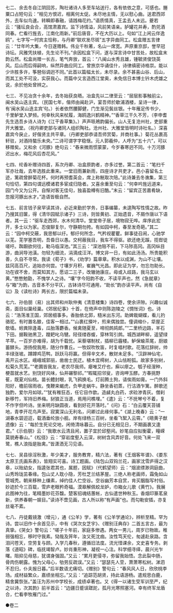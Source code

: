 <!-- { "loadSidebar": true } -->
七二、余去冬自江阴回苏，陶社诸诗人多至车站送行，各有依依之意，可感也。塍粟口占短句云：“相见方恨迟，相离何太促。未尽地主情，无以慰心曲。送君西郊外，去车似鸟速。转瞬即春融，请践梅花约。”语质情真，王孟去人未远。夔若云：“骚坛良会合，高馆肃嘉宾。监下诗情溢，风前笑语亲。胪罐花并寿，酌兕酒同春。伫看行旌去，江南化雨新。”前后唐音，不在大历以上。句如“江上闲云伴逸鸥”，七字写一时宾主恰称，与丹卿“联欢发尽斑”五字异曲同工。松盒赠五言律云：“廿年吟大集，今日遂赡韩。伟业千秋著，名山一席宽。声原重京邸，誉早冠诗坛。风雅凭扶植，先生论不刊。”余因松盒下问，遂与深言诗中甘苦处，故松盒末韵云然。松盒尚赠一长古，笔气奔放，首云：“八闽山水秀且雄，锺毓贤俊饶英风。后山而后得嗣响，纵然异曲应同工。曾旅京华诵佳什，诗律缜密诗格崇。能以少许胜多许，筝琶俗调迥不同。”此首以篇幅太长，未尽录。余不甚喜山谷、后山，而其工处不可没，实获我心。而篇中又言造西江堂奥，未免信日本博士钤木虎雄之说，余於他处曾辨之。

七三、不见冶贪十余年，去冬始获良晤。冶盒先以二律至云：“层层影事触前尘，闽水吴山迭主宾。（民国七年，偕师由闽赴沪，宴吾师於歇浦酒楼，呈诗一律，有‘闽水吴山迭主宾’句。）长者依然腰脚健，门生渐见鬓丝银。十年雁足传书少，千里鲈堂入梦频。何幸秋风来杖履，海鸥逸兴鹤精神。”“香草江干久不芳，（李申耆先生选吾乡诗人诗为《江干香草集》。）声声哌鴂韵偏长。山人无复沧州社，吏部重开大雅堂。（祝丹卿吏部与诸同人组织陶社。沧州社、大雅堂皆明时诗社名。）深喜嘉宾今戾止，好偕贤主共平章。（丹卿吏部恭请吾师赏菊，并商社事。）菊花丛裹高轩驻，对酒持螯乐未央。”二诗可谓字字稳惬。元人郭羲仲，人呼为“五十六”，可以移赠矣。又和余《河豚》绝句云：“舂来微雨惯蒙蒙，今岁春寒迥不同。十万河豚迟出水，梅花风后杏花风。”

七四、纶香补赠诗四首，系次丹卿、冶盒原韵者，亦多过誉。第二首云：“笔扫千军亦壮哉，去年选胜此重来。一堂旧雨兼新雨，四座诗才共吏才。邑小喜留名土迹，篱疏曾醉菊花杯。何时再预耆英会，席上称觥取次陪。”此诗兼去冬谯集，第三句恰切，第四句谓远模诸君多宦成归隐者。又喜余重至句云：“何幸吟旌远道来，园门今又为公开。自惭对客无佳句，独喜盈樽有旧酷。”末云：“留宾正苦嘉肴缺，忽报河豚出水才。”造语皆极自然。

七五、前言钱子泉罕读其诗，必近来勤於学务，日事编纂，未遑陶写性情之故。昨乃搜其旧箧，得《清华园赋示诸子》三诗，则皆黄初、正始遗音，不屑作唐以下语者。其一云：“驱车走西郊，水木何清华。堂堂帝子居，境物寂无哗。庠序此宏开，多士以为家。忍俊聊复尔，守静期勿挎。有如园中柯，春至发奇葩。”其二云：“园中柯交蔽，我思郁以纡。郁纡何所念，气矜视瞿瞿。鲜事徒召闹，心驰学以芜。芜学塞吾明，吾昏日以愚。交柯蔽我目，我车不得驱。欲还绝无蹊，揽辔徒嗟吁。踟蹰欲何往，勒马临深池。”其三云：“深池阻不前，下马陟高冈。高冈纵目游，曲涧导池潢。勿轻为细流，涓滴成汪洋。博文非一日，有如此汤汤。所贵能积善，久自不寻常。我读《荀子》书，《劝学》篇章章。积水以成渊，为山不让壤。兹冈高百尺，追始亦何尝。寸壤岁月积，崔巍气光昌。即此证为学，勿忘勿助长。功在锲不舍，而莫知其方。愿诏二三子，改辙驰康庄。毋或入歧路，我马玄以黄。”憋憋勉勖，不愧学人之诗。“壤”字今阳韵不收，不读平声也，然《急就章》与“箱”为韵，古音本不分平仄，古钵诗尽可通用，“助长”韵亦读平声。尚有《自讼》及《读杜诗》两长古，限於篇幅未录。

七六、孙伯朋（易）出其师和州耿仲夷《清意楼集》诗四卷，使余评隙。兴趣似诚斋，面目似巢经巢。《郊居纪事》十首，在倚声中则陈迦陵之《惆怅词》也。诗云：“浩荡淮王国，郊居细事多。香胎依北郭，糙米出东河。助婢栽蝴蝶，看儿钓骆驼。有时置名酿，佳客一相过。”“山裹红搽叶，煎来偶独尝。僮调缩仆，牮屋正欹墙。蚓粪除逢毒，瓜胎落麝香。候禽随夏至，啼彻鹧鸪郎。”“二里桥边路，羊石下田。据鞍驰黑卫，躞耙叱乌犍。陉径缕吞蝮，穿林驾引鹧。城西湖畔柳，遥望绿芊苹。一百岁亦难得，胡为千载忧。采藜堪制杖，插柳已霾楼。鲈保蝓茶尾，厨娘蓄酵头。游扬傥我用，随分作曹丘。一牧奴吹牧笛，时复唱村歌。花落红辞树，帅丰绿涨坡。蹲蹲鸡范鸭，跃跃马将赢。但得辛文术，散财未足多。“汉辟神仙宅，禹开云水区。峨峨城郭丽，凿凿士民迂。植木宜樗树，入山怯盼狐。故家多别树，松菊久荒芜。”“老圃皆我友，老农尽我师。瘪唯艾疗也，癣以瘳之。瓠子经溲种，梗苗就水艺。别饶好风味，仙井碾黎祁。”“暇辄招邻叟，咨询呷玉醪。方春挑野萑，既夏刈仙桃。苗长鳢封眼，乳飞鸦换毛。灯前腾土狗，请俟雨如膏。一门外斜阳好，檐前宿雨收。曳鞭来蝎虎，负甲走蜗牛。静坐香初蒸，行沽酒乍篱。醉歌还独酌，爱尔月如球。”“犹有稚狂态，任它目作歆。造鹾丸白药，求硷渗青灰。僧刹新移竹，军持旧养梅。豺狼正当道，焉用问樵埋。”《遣》云：“不抚琴兮不着，复不作字但吟诗。坐来明月缺圆夜，看到好花开落时。”《问》石：“白云覆天苔铺地，青李开花鸟声至。寂寞深山无利名，问卿过此缘何事。”《湖上晚春》云：“一湖春水碧迢迢，载酒垂纶放小舰。岸有绿杨三百树，坐看飞絮入云霄。”《晤黄子猷遗像》云：“每於生死论交地，闲倚清咏暮云。自分已无相见日，不期画裹又逢君。”《示伯朋》云：“我歌水云清且闲，置子宜於邱壑间。妙笔自应拟衡霍，疃嵘莫貌寿春山。”《松径》云：“穿岩度壑入云深，树树含风弄好音。何处飞来一双鹭，樵人浪指是胎禽。”皆潇洒无习见语。

七七、吴县徐淫秋激，年少美才，服务教育，精六法，著有《王烟客年谱》、《娄东太原王氏画系表》，皆翔实可喜。诗工题画。《陆包山双钩兰花，画家沈雪庐得之汉皋，以贻幼女，指逵张君其也，属题，因赋》（代鹤望师）云：“烟波缥渺洞庭曲，山秀玲珑茁春缘。包山丈人耽小隐，芳杜芝兰结茅屋。三绝人称老画师，霜兔如山管城秃。朝来移种上缣素，绰约佳人伫空谷。空谷幽芳本自赏，肯买胭脂写村俗。妙迹於今三百载，雪庐老眼矜奇福。漠皋解佩蛟龙妒，巾箱女儿歌《黄竹》。我展此图神为往，笔精墨妙花芬馥。楚客招魂结蕙帐，古仙遣世种秋玉。香烟印篆茗泉新，供养春朝一娱目。”读诗不啻见画，古人所以称“有声画”也。而勾勒安插，亦复丝毫不紊。

七八、丹徒戴镜激（增元），通《公羊》学，著有《公羊学通论》，辨析至精。罕为诗。尝以旧作十余首见示，中有《哭次女芝宇》、《赠别汪典存》二首五言古，最为真挚。《哭女》警句云：“嗟子十年前，家庭多惨遇。两女一男儿，周岁已物故。稚弱强相忘，移时守我素。恸哉及笄年，汝又死沈痼。汝性笃天伦，匆遽赴泉路。含泪问苍天，空劳复与顾。入学几春秋，遵循旧法度。流光惜课余，文史喜专务。剥落《道昭》碑，临抚竭智卢。妙肖重形神，凝视一心注。科学细寻绎，晨兴光乍曙。阻抑见母慈，犹谓身强固。”又云：“累月更侵寻，弥留我始悟。念此裂中肠，骨肉伤朝露。愧为父母心，劬劳反疏误。”又云：“瑟瑟先人茔，萧萧寒松树。涕泗不忍归，仆夫报日暮。”后半数语尤痛切。《赠别》警句云：“春风风人日，欣欣桃李场。成材益繁众，嘉绩坐相忘。”又云：“追踪范胡贤，持此语游杨。遣规思白鹿，精舍冀恢张。”盖汪为苏州中学校长，成绩卓著也。又《得一以诸生受军训至严，纪之以诗，次其韵》前半首云：“边疆日蹙误蹉跎，孤月光寒照塞河。幸有终军龙盾合，伫看李牧雁门过。”

●卷二

